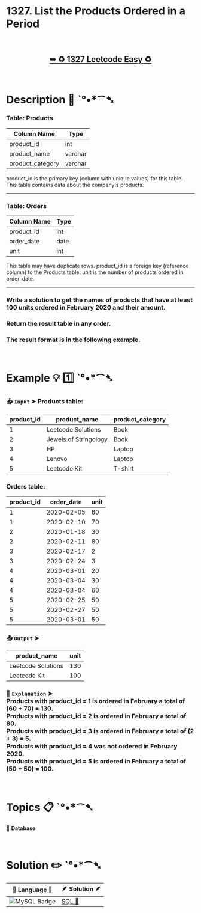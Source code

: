 # 1327. List the Products Ordered in a Period

</br>

<h2 align="center"> 

<a href="https://leetcode.com/problems/list-the-products-ordered-in-a-period/description/?envType=study-plan-v2&envId=top-sql-50"><strong>➥ ♻️ 1327 Leetcode Easy ♻️ </strong></a>
</h2>

</br>

# Description 📜 ˋ°•*⁀➷

### Table: Products

| Column Name      | Type    |
|------------------|---------|
| product_id       | int     |
| product_name     | varchar |
| product_category | varchar |

product_id is the primary key (column with unique values) for this table.
This table contains data about the company's products.

---

### Table: Orders

| Column Name   | Type    |
|---------------|---------|
| product_id    | int     |
| order_date    | date    |
| unit          | int     |

This table may have duplicate rows.
product_id is a foreign key (reference column) to the Products table.
unit is the number of products ordered in order_date.

---

### Write a solution to get the names of products that have at least 100 units ordered in February 2020 and their amount.

### Return the result table in any order.

### The result format is in the following example.

</br>

# Example 💡 1️⃣ ˋ°•*⁀➷

  ### 📥 `Input`  ➤ Products table:

| product_id | product_name          | product_category |
| ---------- | --------------------- | ---------------- |
| 1          | Leetcode Solutions    | Book             |
| 2          | Jewels of Stringology | Book             |
| 3          | HP                    | Laptop           |
| 4          | Lenovo                | Laptop           |
| 5          | Leetcode Kit          | T-shirt          |

### Orders table:

| product_id | order_date | unit |
| ---------- | ---------- | ---- |
| 1          | 2020-02-05 | 60   |
| 1          | 2020-02-10 | 70   |
| 2          | 2020-01-18 | 30   |
| 2          | 2020-02-11 | 80   |
| 3          | 2020-02-17 | 2    |
| 3          | 2020-02-24 | 3    |
| 4          | 2020-03-01 | 20   |
| 4          | 2020-03-04 | 30   |
| 4          | 2020-03-04 | 60   |
| 5          | 2020-02-25 | 50   |
| 5          | 2020-02-27 | 50   |
| 5          | 2020-03-01 | 50   |

  ### 📤 `Output`  ➤

| product_name       | unit |
| ------------------ | ---- |
| Leetcode Solutions | 130  |
| Leetcode Kit       | 100  |

  ### 🔦 `Explanation`  ➤ </br> Products with product_id = 1 is ordered in February a total of (60 + 70) = 130.</br> Products with product_id = 2 is ordered in February a total of 80.</br> Products with product_id = 3 is ordered in February a total of (2 + 3) = 5.</br> Products with product_id = 4 was not ordered in February 2020.</br> Products with product_id = 5 is ordered in February a total of (50 + 50) = 100.

</br>

# Topics 📋 ˋ°•*⁀➷

🔸 **Database**  </br>

</br>

# Solution ✏️ ˋ°•*⁀➷

| 📒 Language 📒  | 🪶 Solution 🪶 |
| ------------- | ------------- |
|  ![MySQL Badge](https://img.shields.io/badge/MySQL-4479A1?logo=mysql&logoColor=fff&style=for-the-badge)  | [SQL 🕍]() |